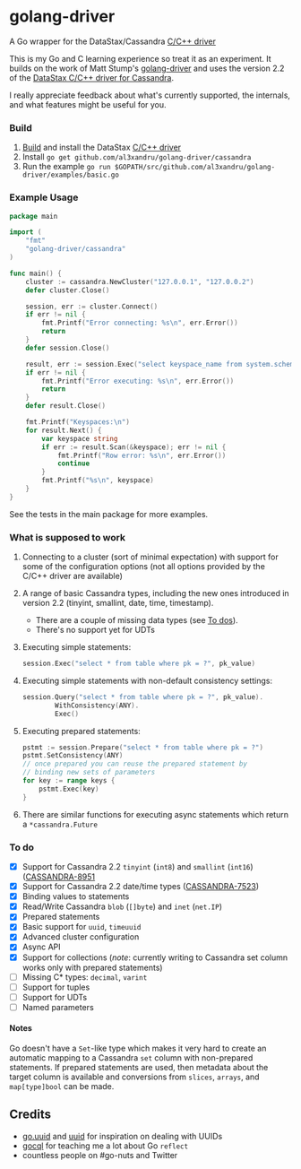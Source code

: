 golang-driver
=============

A Go wrapper for the DataStax/Cassandra [C/C++ driver](https://github.com/datastax/cpp-driver)

This is my Go and C learning experience so treat it as an experiment. It builds
on the work of Matt Stump's
[golang-driver](https://github.com/mstump/golang-driver) and uses the version
2.2 of the [DataStax C/C++ driver for Cassandra](https://github.com/datastax/cpp-driver).

I really appreciate feedback about what's currently supported, the internals,
and what features might be useful for you.

### Build

1. [Build](http://datastax.github.io/cpp-driver/topics/building/) and install the DataStax [C/C++ driver](https://github.com/datastax/cpp-driver)
2. Install `go get github.com/al3xandru/golang-driver/cassandra`
3. Run the example `go run $GOPATH/src/github.com/al3xandru/golang-driver/examples/basic.go`

### Example Usage

```go
package main

import (
	"fmt"
	"golang-driver/cassandra"
)

func main() {
	cluster := cassandra.NewCluster("127.0.0.1", "127.0.0.2")
	defer cluster.Close()

	session, err := cluster.Connect()
	if err != nil {
		fmt.Printf("Error connecting: %s\n", err.Error())
		return
	}
	defer session.Close()

	result, err := session.Exec("select keyspace_name from system.schema_keyspaces")
	if err != nil {
		fmt.Printf("Error executing: %s\n", err.Error())
		return
	}
	defer result.Close()

	fmt.Printf("Keyspaces:\n")
	for result.Next() {
		var keyspace string
		if err := result.Scan(&keyspace); err != nil {
			fmt.Printf("Row error: %s\n", err.Error())
			continue
		}
		fmt.Printf("%s\n", keyspace)
	}
}
```

See the tests in the main package for more examples.

### What is supposed to work

1. Connecting to a cluster (sort of minimal expectation) with support for some
   of the configuration options (not all options provided by the C/C++ driver
   are available)
2. A range of basic Cassandra types, including the new ones introduced in
   version 2.2 (tinyint, smallint, date, time, timestamp). 

   * There are a couple of missing data types (see [To dos](#to-do)).
   * There's no support yet for UDTs

3. Executing simple statements:

    ```go
    session.Exec("select * from table where pk = ?", pk_value)
    ```

4. Executing simple statements with non-default consistency settings:

    ```go
    session.Query("select * from table where pk = ?", pk_value).
            WithConsistency(ANY).
            Exec()
    ```

5. Executing prepared statements:

    ```go
    pstmt := session.Prepare("select * from table where pk = ?")
    pstmt.SetConsistency(ANY)
    // once prepared you can reuse the prepared statement by
    // binding new sets of parameters
    for key := range keys {
        pstmt.Exec(key)
    }
    ```

6. There are similar functions for executing async statements which return a
   `*cassandra.Future`


### To do

* [X] Support for Cassandra 2.2 `tinyint` (`int8`) and `smallint` (`int16`) ([CASSANDRA-8951](https://issues.apache.org/jira/browse/CASSANDRA-8951)
* [X] Support for Cassandra 2.2 date/time types ([CASSANDRA-7523](https://issues.apache.org/jira/browse/CASSANDRA-7523))
* [X] Binding values to statements
* [X] Read/Write Cassandra `blob` (`[]byte`) and `inet` (`net.IP`)
* [X] Prepared statements
* [X] Basic support for `uuid`, `timeuuid`
* [X] Advanced cluster configuration
* [X] Async API
* [X] Support for collections (_note_: currently writing to Cassandra set column
    works only with prepared statements)
* [ ] Missing C* types: `decimal`, `varint`
* [ ] Support for tuples
* [ ] Support for UDTs
* [ ] Named parameters

#### Notes

Go doesn't have a `Set`-like type which makes it very hard to create an
automatic mapping to a Cassandra `set` column with non-prepared statements. If
prepared statements are used, then metadata about the target column is available
and conversions from `slices`, `arrays`, and `map[type]bool` can be made.

## Credits

* [go.uuid](https://github.com/satori/go.uuid) and [uuid](https://github.com/pborman/uuid) for inspiration on dealing with UUIDs
* [gocql](https://github.com/gocql/gocql) for teaching me a lot about Go
    `reflect`
* countless people on #go-nuts and Twitter
